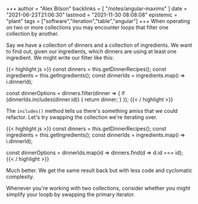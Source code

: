 +++
author = "Alex Bilson"
backlinks = [
  "/notes/angular-maxims"
]
date = "2021-06-23T21:06:30"
lastmod = "2021-11-30 08:08:08"
epistemic = "plant"
tags = ["software","iteration","table","angular"]
+++
When operating on two or more collections you may encounter loops that filter one collection by another.

Say we have a collection of dinners and a collection of ingredients. We want to find out, given our ingredients, which dinners are using at least one ingredient. We might write our filter like this:

{{< highlight js >}}
const dinners = this.getDinnerRecipes();
const ingredients = this.getIngredients();
const dinnerIds = ingredients.map(i => i.dinnerId);

const dinnerOptions = dinners.filter(dinner => {
  if (dinnerIds.includes(dinner.id)) {
    return dinner;
  }
});
{{< / highlight >}}

The `includes()` method tells us there's something amiss that we could refactor. Let's try swapping the collection we're iterating over.

{{< highlight js >}}
const dinners = this.getDinnerRecipes();
const ingredients = this.getIngredients();
const dinnerIds = ingredients.map(i => i.dinnerId);

const dinnerOptions = dinnerIds.map(id => dinners.find(d => d.id === id);
{{< / highlight >}}

Much better. We get the same result back but with less code and cyclomatic complexity.

Whenever you're working with two collections, consider whether you might simplify your loopb by swapping the primary iterator.
